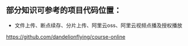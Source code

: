 ## 部分知识可参考的项目代码位置：

- 文件上传、断点续存、分片上传、阿里云oss、阿里云视频点播及授权播放

https://github.com/dandelionflying/course-online





